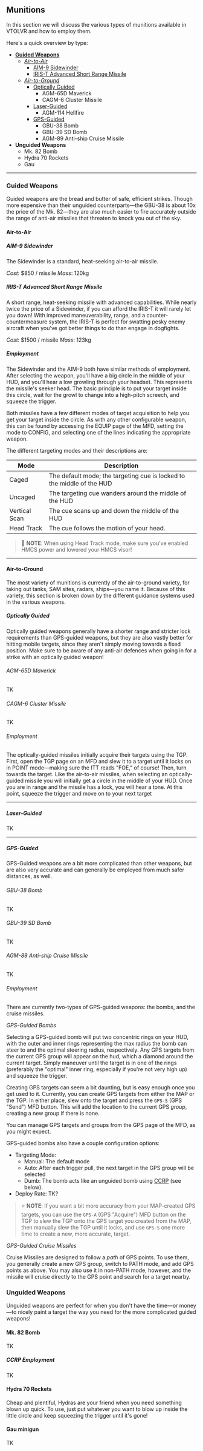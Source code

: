 ## Munitions

In this section we will discuss the various types of munitions available in VTOLVR
and how to employ them.

Here's a quick overview by type:

- [**Guided Weapons**](#guided-weapons)
    - [*Air-to-Air*](#air-to-air)
        - [AIM-9 Sidewinder](#aim-9-sidewinder)
        - [IRIS-T Advanced Short Range Missile](#iris-t-advanced-short-range-missile)
    - [*Air-to-Ground*](#air-to-ground)
        - [Optically Guided](#optically-guided)
            - AGM-65D Maverick
            - CAGM-6 Cluster Missile
        - [Laser-Guided](#laser-guided)
            - AGM-114 Hellfire
        - [GPS-Guided](#gps-guided)
            - GBU-38 Bomb
            - GBU-39 SD Bomb
            - AGM-89 Anti-ship Cruise Missile
- **Unguided Weapons**
    - Mk. 82 Bomb
    - Hydra 70 Rockets
    - Gau

---

### Guided Weapons

Guided weapons are the bread and butter of safe, efficient strikes. Though more expensive
than their unguided counterparts—the GBU-38 is about 10x the price of the Mk. 82—they are
also much easier to fire accurately outside the range of anti-air missiles that threaten
to knock you out of the sky.

#### Air-to-Air

##### AIM-9 Sidewinder

The Sidewinder is a standard, heat-seeking air-to-air missile.

*Cost*: $850 / missile
*Mass*: 120kg

##### IRIS-T Advanced Short Range Missile

A short range, heat-seeking missile with advanced capabilities. While nearly twice the
price of a Sidewinder, if you can afford the IRIS-T it will rarely let you down!
With improved maneuverability, range, and a counter-countermeasure system, the IRIS-T
is perfect for swatting pesky enemy aircraft when you've got better things to do than
engage in dogfights.

*Cost*: $1500 / missile
*Mass*: 123kg

##### *Employment*

The Sidewinder and the AIM-9 both have similar methods of employment. After selecting
the weapon, you'll have a big circle in the middle of your HUD, and you'll hear a
low growling through your headset. This represents the missile's seeker head. The basic
principle is to put your target inside this circle, wait for the growl to change into
a high-pitch screech, and squeeze the trigger.

Both missiles have a few different modes of target acquisition to help you get your
target inside the circle. As with any other configurable weapon, this can be found by
accessing the EQUIP page of the MFD, setting the mode to CONFIG, and selecting one of
the lines indicating the appropriate weapon.

The different targeting modes and their descriptions are:

Mode          | Description
--------------|------------
Caged         | The default mode; the targeting cue is locked to the middle of the HUD
Uncaged       | The targeting cue wanders around the middle of the HUD
Vertical Scan | The cue scans up and down the middle of the HUD
Head Track    | The cue follows the motion of your head.

> 🚨 **NOTE**: When using Head Track mode, make sure you've enabled HMCS power and lowered
> your HMCS visor!

---

#### Air-to-Ground

The most variety of munitions is currently of the air-to-ground variety, for taking out
tanks, SAM sites, radars, ships—you name it. Because of this variety, this section is broken
down by the different guidance systems used in the various weapons.


##### Optically Guided

Optically guided weapons generally have a shorter range and stricter lock requirements than
GPS-guided weapons, but they are also vastly better for hitting mobile targets, since they aren't
simply moving towards a fixed position. Make sure to be aware of any anti-air defences when
going in for a strike with an optically guided weapon!

###### AGM-65D Maverick

TK

###### CAGM-6 Cluster Missile

TK

###### *Employment*

The optically-guided missiles initially acquire their targets using the TGP. First, open the TGP
page on an MFD and slew it to a target until it locks on in POINT mode—making sure the ITT
reads "FOE," of course! Then, turn towards the target. Like the air-to-air missiles, when selecting
an optically-guided missile you will initially get a circle in the middle of your HUD. Once you
are in range and the missile has a lock, you will hear a tone. At this point, squeeze the trigger
and move on to your next target

---

##### Laser-Guided

TK

---

##### GPS-Guided

GPS-Guided weapons are a bit more complicated than other weapons, but are also very accurate and
can generally be employed from much safer distances, as well.

###### GBU-38 Bomb

TK

###### GBU-39 SD Bomb

TK

###### AGM-89 Anti-ship Cruise Missile

TK

###### *Employment*

There are currently two-types of GPS-guided weapons: the bombs, and the cruise missiles.

*GPS-Guided Bombs*

Selecting a GPS-guided bomb will put two concentric rings on your HUD, with the outer and
inner rings representing the max radius the bomb can steer to and the optimal steering
radius, respectively. Any GPS targets from the current GPS group will appear on the hud,
which a diamond around the current target. Simply maneuver until the target is in one of
the rings (preferably the "optimal" inner ring, especially if you're not very high up)
and squeeze the trigger.

Creating GPS targets can seem a bit daunting, but is easy enough once you get used to it.
Currently, you can create GPS targets from either the MAP or the TGP. In either place,
slew onto the target and press the `GPS-S` (GPS "Send") MFD button. This will add the
location to the current GPS *group*, creating a new group if there is none.

You can manage GPS targets and groups from the GPS page of the MFD, as you might expect.

GPS-guided bombs also have a couple configuration options:

- Targeting Mode:
    - Manual: The default mode
    - Auto: After each trigger pull, the next target in the GPS group will be selected
    - Dumb: The bomb acts like an unguided bomb using [CCRP](#ccrp-employment) (see below).
- Deploy Rate: TK?

> ⭐ **NOTE**: If you want a bit more accuracy from your MAP-created GPS targets, you can
> use the `GPS-A` (GPS "Acquire") MFD button on the TGP to slew the TGP onto the GPS target
> you created from the MAP, then manually slew the TGP until it locks, and use `GPS-S` one
> more time to create a new, more accurate, target.

*GPS-Guided Cruise Missiles*

Cruise Missiles are designed to follow a *path* of GPS points. To use them, you generally
create a new GPS group, switch to PATH mode, and add GPS points as above. You may also use
it in non-PATH mode, however, and the missile will cruise directly to the GPS point and search
for a target nearby.


### Unguided Weapons

Unguided weapons are perfect for when you don't have the time—or money—to nicely paint a target
the way you need for the more complicated guided weapons!

#### Mk. 82 Bomb

TK

##### *CCRP Employment*

TK

#### Hydra 70 Rockets

Cheap and plentiful, Hydras are your friend when you need something blown up quick. To use,
just put whatever you want to blow up inside the little circle and keep squeezing the trigger
until it's gone!

#### Gau minigun

TK

